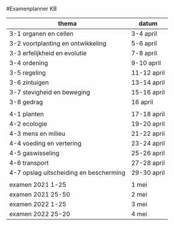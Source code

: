 #Examenplanner KB

|thema|datum|
|---|---|
|3-1 organen en cellen|3-4 april|
|3-2 voortplanting en ontwikkeling|5-6 april|
|3-3 erfelijkheid en evolutie|7-8 april|
|3-4 ordening|9-10 april|
|3-5 regeling|11-12 april|
|3-6 zintuigen|13-14 april|
|3-7 stevigheid en beweging|15-16 april|
|3-8 gedrag|16 april|
|||
|4-1 planten|17-18 april|
|4-2 ecologie|19-20 april|
|4-3 mens en milieu|21-22 april|
|4-4 voeding en vertering|23-24 april|
|4-5 gaswisseling|25-26 april|
|4-6 transport|27-28 april|
|4-7 opslag uitscheiding en bescherming|29-30 april|
|||
|examen 2021 1-25| 1 mei |
|examen 2021 25-50| 2 mei |
|examen 2022 1-25| 3 mei |
|examen 2022 25-20 | 4 mei |


